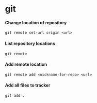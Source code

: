# git

#### Change location of repository
`git remote set-url origin <url>`

#### List repository locations
`git remote`

#### Add remote location
`git remote add <nickname-for-repo> <url>`

#### Add all files to tracker
`git add .` 

